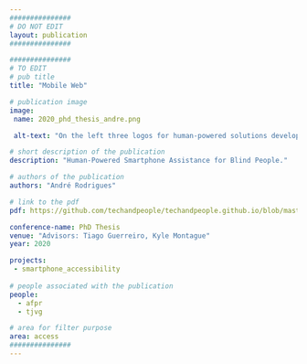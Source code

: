```yaml
---
###############
# DO NOT EDIT
layout: publication
###############

###############
# TO EDIT
# pub title
title: "Mobile Web"

# publication image
image:
 name: 2020_phd_thesis_andre.png

 alt-text: "On the left three logos for human-powered solutions developed through the course of the phd. On the right 8 logos from the conferences where work was published. ASSETS, CHI, INTERACT, MobileHCI, and a Book chapter, with three ASSETS editions. Totaling 5 publications + 8 related with the phd. " # provide a short description for the image #a11y

# short description of the publication
description: "Human-Powered Smartphone Assistance for Blind People."

# authors of the publication
authors: "André Rodrigues"

# link to the pdf
pdf: https://github.com/techandpeople/techandpeople.github.io/blob/master/downloads/php_thesis_andre.pdf

conference-name: PhD Thesis
venue: "Advisors: Tiago Guerreiro, Kyle Montague"
year: 2020

projects:
 - smartphone_accessibility
 
# people associated with the publication
people:
  - afpr
  - tjvg

# area for filter purpose
area: access
###############
---
```

